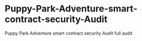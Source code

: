 # Puppy-Park-Adventure-smart-contract-security-Audit
Puppy Park Adventure smart contract security Audit full audit 
